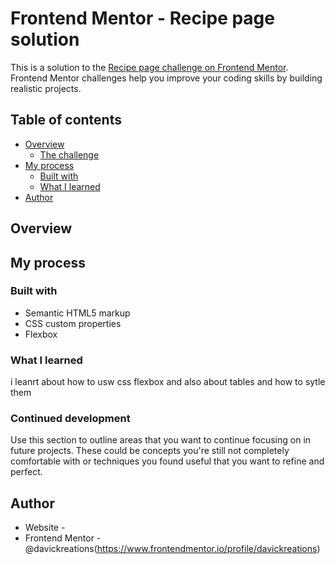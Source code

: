 # Frontend Mentor - Recipe page solution

This is a solution to the [Recipe page challenge on Frontend Mentor](https://www.frontendmentor.io/challenges/recipe-page-KiTsR8QQKm). Frontend Mentor challenges help you improve your coding skills by building realistic projects. 

## Table of contents

- [Overview](#overview)
  - [The challenge](#the-challenge)
- [My process](#my-process)
  - [Built with](#built-with)
  - [What I learned](#what-i-learned)
- [Author](#author)


## Overview




## My process

### Built with

- Semantic HTML5 markup
- CSS custom properties
- Flexbox

### What I learned

i leanrt about how to usw css flexbox and also about tables and how to sytle them




### Continued development

Use this section to outline areas that you want to continue focusing on in future projects. These could be concepts you're still not completely comfortable with or techniques you found useful that you want to refine and perfect.



## Author

- Website - [](https://github.com/davickreations)
- Frontend Mentor - @davickreations(https://www.frontendmentor.io/profile/davickreations)




